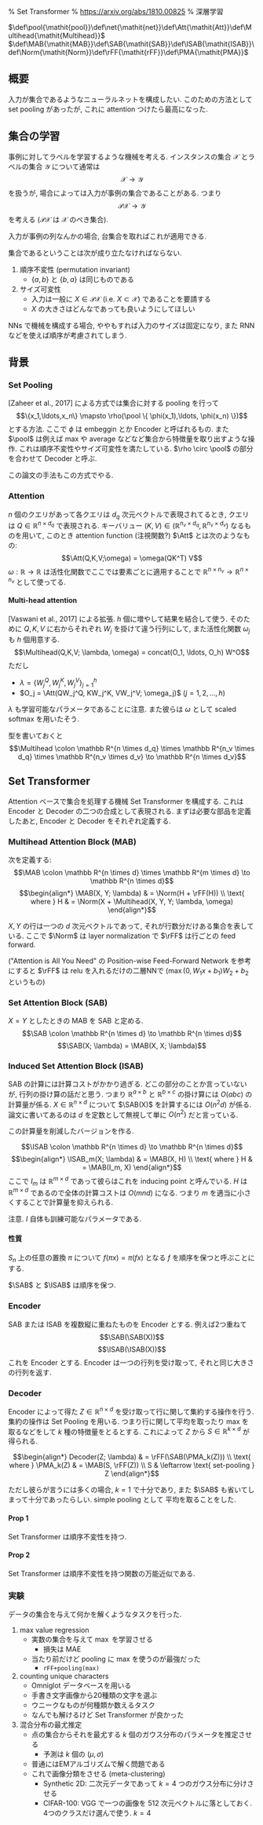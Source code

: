 % Set Transformer
% https://arxiv.org/abs/1810.00825
% 深層学習

$\def\pool{\mathit{pool}}\def\net{\mathit{net}}\def\Att{\mathit{Att}}\def\Multihead{\mathit{Multihead}}$
$\def\MAB{\mathit{MAB}}\def\SAB{\mathit{SAB}}\def\ISAB{\mathit{ISAB}}\def\Norm{\mathit{Norm}}\def\rFF{\mathit{rFF}}\def\PMA{\mathit{PMA}}$

## 概要

入力が集合であるようなニューラルネットを構成したい.
このための方法として set pooling があったが, これに attention つけたら最高になった.

## 集合の学習

事例に対してラベルを学習するような機械を考える.
インスタンスの集合 $\mathcal X$ とラベルの集合 $\mathcal Y$ について通常は
$$\mathcal X \to \mathcal Y$$
を扱うが, 場合によっては入力が事例の集合であることがある.
つまり
$$\mathcal P \mathcal X \to \mathcal Y$$
を考える ($\mathcal P \mathcal X$ は $\mathcal X$ のべき集合).

入力が事例の列なんかの場合, 台集合を取ればこれが適用できる.

集合であるということは次が成り立たなければならない.

1. 順序不変性 (permutation invariant)
    - $\{a,b\}$ と $\{b,a\}$ は同じものである
2. サイズ可変性
    - 入力は一般に $X \in \mathcal P \mathcal X$ (i.e. $X \subset \mathcal X$) であることを要請する
    - $X$ の大きさはどんなであっても良いようにしてほしい

NNs で機械を構成する場合, ややもすれば入力のサイズは固定になり, また RNN などを使えば順序が考慮されてしまう.

## 背景

### Set Pooling

[Zaheer et al., 2017] による方式では集合に対する pooling を行って
$$\{x_1,\ldots,x_n\} \mapsto \rho(\pool \{ \phi(x_1),\ldots, \phi(x_n) \})$$
とする方法.
ここで $\phi$ は embeggin とか Encoder と呼ばれるもの.
また $\pool$ は例えば max や average などなど集合から特徴量を取り出すような操作.
これは順序不変性やサイズ可変性を満たしている.
$\rho \circ \pool$ の部分を合わせて Decoder と呼ぶ.

この論文の手法もこの方式でやる.

### Attention

$n$ 個のクエリがあって各クエリは $d_q$ 次元ベクトルで表現されてるとき, クエリは
$Q \in \mathbb R^{n \times d_q}$
で表現される.
キーバリュー
$(K, V) \in (\mathbb R^{n_v \times d_q}, \mathbb R^{n_v \times d_v})$
なるものを用いて,
このとき attention function (注視関数?) $\Att$ とは次のようなもの:
$$\Att(Q,K,V;\omega) = \omega(QK^T) V$$
$\omega : \mathbb R \to \mathbb R$ は活性化関数でここでは要素ごとに適用することで
$\mathbb R^{n \times n_v} \to \mathbb R^{n \times n_v}$
として使ってる.

#### Multi-head attention

[Vaswani et al., 2017] による拡張.
$h$ 個に増やして結果を結合して使う.
そのために $Q,K,V$ に右からそれぞれ $W_j$ を掛けて違う行列にして, また活性化関数 $\omega_j$ も $h$ 個用意する.
$$\Multihead(Q,K,V; \lambda, \omega) = concat(O_1, \ldots, O_h) W^O$$
ただし

- $\lambda = \{W_j^Q, W_j^K, W_j^V\}_{j=1}^h$
- $O_j = \Att(QW_j^Q, KW_j^K, VW_j^V; \omega_j)$ ($j=1,2,\ldots,h$)

$\lambda$ も学習可能なパラメータであることに注意.
また彼らは $\omega$ として scaled softmax を用いたそう.

型を書いておくと
$$\Multihead \colon \mathbb R^{n \times d_q} \times \mathbb R^{n_v \times d_q} \times \mathbb R^{n_v \times d_v} \to \mathbb R^{n \times d_v}$$

## Set Transformer

Attention ベースで集合を処理する機械 Set Transformer を構成する.
これは Encoder と Decoder の二つの合成として表現される.
まずは必要な部品を定義したあと, Encoder と Decoder をそれぞれ定義する.

### Multihead Attention Block (MAB)

次を定義する:
$$\MAB \colon \mathbb R^{n \times d} \times \mathbb R^{m \times d} \to \mathbb R^{n \times d}$$
$$\begin{align*}
\MAB(X, Y; \lambda) & = \Norm(H + \rFF(H)) \\
\text{ where } H & = \Norm(X + \Multihead(X, Y, Y; \lambda, \omega)
\end{align*}$$

$X, Y$ の行は一つの $d$ 次元ベクトルであって, それが行数分だけある集合を表している.
ここで $\Norm$ は layer normalization で $\rFF$ は行ごとの feed forward.

("Attention is All You Need" の Position-wise Feed-Forward Network を参考にすると
$\rFF$ は relu を入れるだけの二層NNで
$(\max(0, W_1x+b_1)W_2+b_2$
というもの)

### Set Attention Block (SAB)

$X=Y$ としたときの MAB を SAB と定める.
$$\SAB \colon \mathbb R^{n \times d} \to \mathbb R^{n \times d}$$
$$\SAB(X; \lambda) = \MAB(X, X; \lambda)$$

### Induced Set Attention Block (ISAB)

SAB の計算には計算コストがかかり過ぎる.
どこの部分のことか言っていないが, 行列の掛け算の話だと思う.
つまり $\mathbb R^{a \times b}$ と $\mathbb R^{b \times c}$ の掛け算には $O(abc)$ の計算量が係る.
$X \in \mathbb R^{n \times d}$ について $\SAB(X)$ を計算するには $O(n^2d)$ が係る.
論文に書いてあるのは $d$ を定数として無視して単に $O(n^2)$ だと言っている.

この計算量を削減したバージョンを作る.

$$\ISAB \colon \mathbb R^{n \times d} \to \mathbb R^{n \times d}$$
$$\begin{align*}
\ISAB_m(X; \lambda) & = \MAB(X, H) \\
\text{ where } H & = \MAB(I_m, X)
\end{align*}$$
ここで $I_m$ は $\mathbb R^{m \times d}$ であって彼らはこれを inducing point と呼んでいる.
$H$ は $\mathbb R^{m \times d}$ であるので全体の計算コストは $O(mnd)$ になる.
つまり $m$ を適当に小さくすることで計算量を抑えられる.

注意. $I$ 自体も訓練可能なパラメータである.

#### 性質

$S_n$ 上の任意の置換 $\pi$ について
$f(\pi x) = \pi(fx)$ となる $f$ を順序を保つと呼ぶことにする.

$\SAB$ と $\ISAB$ は順序を保つ.

### Encoder

SAB または ISAB を複数縦に重ねたものを Encoder とする.
例えば2つ重ねて
$$\SAB(\SAB(X))$$
$$\ISAB(\ISAB(X))$$
これを Encoder とする.
Encoder は一つの行列を受け取って, それと同じ大きさの行列を返す.

### Decoder

Encoder によって得た $Z \in \mathbb R^{n \times d}$ を受け取って行に関して集約する操作を行う.
集約の操作は Set Pooling を用いる.
つまり行に関して平均を取ったり max を取るなどをして $k$ 種の特徴量をとるとする.
これによって $Z$ から $S \in \mathbb R^{k \times d}$ が得られる.

$$\begin{align*}
Decoder(Z; \lambda) & = \rFF(\SAB(\PMA_k(Z))) \\
\text{ where } \PMA_k(Z) & = \MAB(S, \rFF(Z)) \\
S & \leftarrow \text{ set-pooling } Z
\end{align*}$$

ただし彼らが言うには多くの場合, $k=1$ で十分であり, また $\SAB$ も省いてしまって十分であったらしい.
simple pooling として 平均を取ることをした.

#### Prop 1

Set Transformer は順序不変性を持つ.

#### Prop 2

Set Transformer は順序不変性を持つ関数の万能近似である.

### 実験

データの集合を与えて何かを解くようなタスクを行った.

1. max value regression
    - 実数の集合を与えて $\max$ を学習させる
        - 損失は MAE
    - 当たり前だけど pooling に max を使うのが最強だった
        - `rFF+pooling(max)`
1. counting unique characters
    - Omniglot データベースを用いる
    - 手書き文字画像から20種類の文字を選ぶ
    - ウニークなものが何種類か数えるタスク
    - なんでも解けるけど Set Transformer が良かった
1. 混合分布の最尤推定
    - 点の集合からそれを最尤する $k$ 個のガウス分布のパラメータを推定させる
        - 予測は $k$ 個の $(\mu, \sigma)$
    - 普通にはEMアルゴリズムで解く問題である
    - これで画像分類をさせる (meta-clustering)
        - Synthetic 2D: 二次元データであって $k=4$ つのガウス分布に分けさせる
        - CIFAR-100: VGG で一つの画像を 512 次元ベクトルに落としておく. 4つのクラスだけ選んで使う. $k=4$
